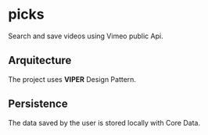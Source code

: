 # picks
Search and save videos using Vimeo public Api.  

## Arquitecture
The project uses **VIPER** Design Pattern. 

## Persistence
The data saved by the user is stored locally with Core Data.

